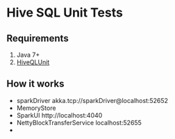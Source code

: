 # Hive SQL Unit Tests


## Requirements

1. Java 7+
2. [HiveQLUnit](https://github.com/FINRAOS/HiveQLUnit)

## How it works

* sparkDriver akka.tcp://sparkDriver@localhost:52652
* MemoryStore
* SparkUI http://localhost:4040
* NettyBlockTransferService localhost:52655
*

